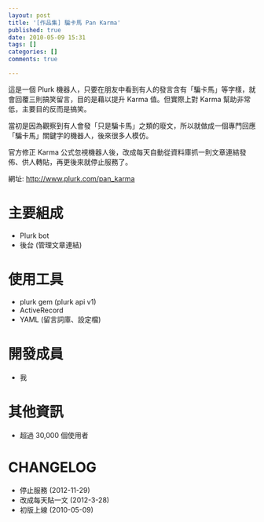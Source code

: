 ```yaml
---
layout: post
title: '[作品集] 騙卡馬 Pan Karma'
published: true
date: 2010-05-09 15:31
tags: []
categories: []
comments: true

---
```

這是一個 Plurk 機器人，只要在朋友中看到有人的發言含有「騙卡馬」等字樣，就會回覆三則搞笑留言，目的是藉以提升 Karma 值。但實際上對 Karma 幫助非常低，主要目的反而是搞笑。

當初是因為觀察到有人會發「只是騙卡馬」之類的廢文，所以就做成一個專門回應「騙卡馬」關鍵字的機器人，後來很多人模仿。

官方修正 Karma 公式忽視機器人後，改成每天自動從資料庫抓一則文章連結發佈、供人轉貼，再更後來就停止服務了。

網址: http://www.plurk.com/pan_karma

# 主要組成

* Plurk bot
* 後台 (管理文章連結)

# 使用工具

* plurk gem (plurk api v1)
* ActiveRecord
* YAML (留言詞庫、設定檔)

# 開發成員

* 我

# 其他資訊

* 超過 30,000 個使用者

# CHANGELOG

* 停止服務 (2012-11-29)
* 改成每天貼一文 (2012-3-28)
* 初版上線 (2010-05-09)
